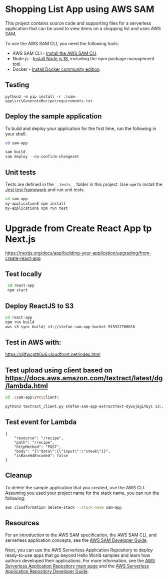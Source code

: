 # Shopping List App using AWS SAM

This project contains source code and supporting files for a serverless application that can be used to view items on a shopping list and uses AWS SAM.

To use the AWS SAM CLI, you need the following tools:

* AWS SAM CLI - [Install the AWS SAM CLI](https://docs.aws.amazon.com/serverless-application-model/latest/developerguide/serverless-sam-cli-install.html).
* Node.js - [Install Node.js 18](https://nodejs.org/en/), including the npm package management tool.
* Docker - [Install Docker community edition](https://hub.docker.com/search/?type=edition&offering=community).

## Testing

```
python3 -m pip install -r .\sam-app\src\GenerateRecipe\requirements.txt

```

## Deploy the sample application

To build and deploy your application for the first time, run the following in your shell:

```powershell
cd sam-app

sam build
sam deploy --no-confirm-changeset
```

## Unit tests

Tests are defined in the `__tests__` folder in this project. Use `npm` to install the [Jest test framework](https://jestjs.io/) and run unit tests.

```bash
cd sam-app
my-application$ npm install
my-application$ npm run test
```

# Upgrade from Create React App tp Next.js
https://nextjs.org/docs/app/building-your-application/upgrading/from-create-react-app

## Test locally
```bash
 cd react-app
 npm start
```
## Deploy ReactJS to S3

```bash
cd react-app
npm run build
aws s3 sync build/ s3://stefan-sam-app-bucket-915922766016

```

## Test in AWS with:
https://djlfwcpttl0u6.cloudfront.net/index.html

## Test upload using client based on https://docs.aws.amazon.com/textract/latest/dg/lambda.html

```bash
cd .\sam-app\src\client\

python3 textract_client.py stefan-sam-app-extractText-dywsjEgLYEyC s3://stefan-sam-app-imagebuck-915922766016/shopping_list.jpg
```

## Test event for Lambda

```
{
    "resource": "/recipe",
    "path": "/recipe",
    "httpMethod": "POST",
    "body": "{\"data\":{\"input\":\"steak\"}}",
    "isBase64Encoded": false
}
```


## Cleanup

To delete the sample application that you created, use the AWS CLI. Assuming you used your project name for the stack name, you can run the following:

```bash
aws cloudformation delete-stack --stack-name sam-app
```

## Resources

For an introduction to the AWS SAM specification, the AWS SAM CLI, and serverless application concepts, see the [AWS SAM Developer Guide](https://docs.aws.amazon.com/serverless-application-model/latest/developerguide/what-is-sam.html).

Next, you can use the AWS Serverless Application Repository to deploy ready-to-use apps that go beyond Hello World samples and learn how authors developed their applications. For more information, see the [AWS Serverless Application Repository main page](https://aws.amazon.com/serverless/serverlessrepo/) and the [AWS Serverless Application Repository Developer Guide](https://docs.aws.amazon.com/serverlessrepo/latest/devguide/what-is-serverlessrepo.html).
